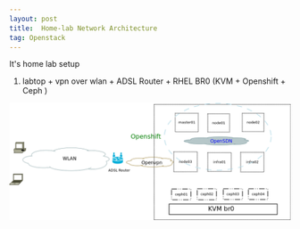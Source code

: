 ```yaml
---
layout: post
title:  Home-lab Network Architecture
tag: Openstack 
---
```


It's home lab setup

   1. labtop + vpn over wlan + ADSL Router + RHEL BR0 (KVM + Openshift + Ceph )

 ![Home-lab](https://github.com/zhangchl007/zhangchl007.github.io/blob/master/upload/home-lab.png)


